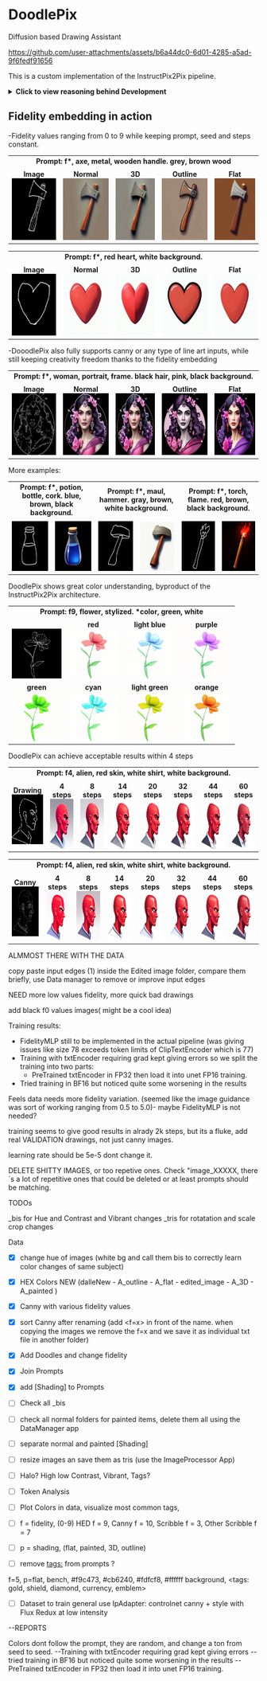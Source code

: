 # DoodlePix
Diffusion based Drawing Assistant


https://github.com/user-attachments/assets/b6a44dc0-6d01-4285-a5ad-9f6fedf91656


This is a custom implementation of the InstructPix2Pix pipeline.

<details>
  <summary><strong>Click to view reasoning behind Development</strong></summary>
  Objective is to analyze the subtle difference between canny edges and hand-made drawings.

  
  While the first just extracts precisely the most prominent lines in an image,
  drawings are made with intention, a few squiggly lines placed in the right place can deliver a much better idea of what's being represented in the image:
  
  <table>
    <tr>
      <td style="text-align: center;">
        <strong>Drawing</strong><br>
        <img src="assets/alien/alienDrawing.png" alt="Drawing" width="240" height="240">
      </td>
      <td style="text-align: center;">
        <strong>Canny</strong><br>
        <img src="assets/alien/alienCanny.png" alt="Canny" width="240" height="240">
      </td>
    </tr>
  </table>
  
  To address this I train a Fidelity embedding to inject an explicit fidelity signal to the Unet that learns how to modulate its denoising behaviour accordingly.
  
  The FidelityMLP ranges from 0 to 9, (f0-f9), allowing the user to choose how much the model should "correct" their drawing.
  
  The InstructPix2Pix pipeline already supports an ImageGuidance factor, that can be passed during inference to control how much the model should follow the Image Input; 
  
  but this results only in higher values following TOO Much the drawing input, 
  while lower values completely lose composition and its nuisances.
    
</details>

## Fidelity embedding in action

-Fidelity values ranging from 0 to 9 while keeping prompt, seed and steps constant.
<table>
  <tr>
    <td colspan="5" style="text-align: center; font-weight: bold; padding-bottom: 8px;">
      Prompt: f*, axe, metal, wooden handle. grey, brown wood
    </td>
  </tr>
  <tr>
    <td style="text-align: center;">
      <strong>Image</strong><br>
      <img src="assets/axe.png" alt="Image" width="124" height="124">
    </td>
    <td style="text-align: center;">
      <strong>Normal</strong><br>
      <img src="assets/AxeNormal.gif" alt="Normal" width="124" height="124">
    </td>
    <td style="text-align: center;">
      <strong>3D</strong><br>
      <img src="assets/Axe3D.gif" alt="3D" width="124" height="124">
    </td>
    <td style="text-align: center;">
      <strong>Outline</strong><br>
      <img src="assets/AxeOutline.gif" alt="Outline" width="124" height="124">
    </td>
    <td style="text-align: center;">
      <strong>Flat</strong><br>
      <img src="assets/AxeFlat.gif" alt="Flat" width="124" height="124">
    </td>
  </tr>
</table>
<table>
  <tr>
    <td colspan="5" style="text-align: center; font-weight: bold; padding-bottom: 8px;">
      Prompt: f*, red heart, white background.
    </td>
  </tr>
  <tr>
    <td style="text-align: center;">
      <strong>Image</strong><br>
      <img src="assets/heart.png" alt="Image" width="124" height="124">
    </td>
    <td style="text-align: center;">
      <strong>Normal</strong><br>
      <img src="assets/Heart.gif" alt="Normal" width="124" height="124">
    </td>
    <td style="text-align: center;">
      <strong>3D</strong><br>
      <img src="assets/Heart3D.gif" alt="3D" width="124" height="124">
    </td>
    <td style="text-align: center;">
      <strong>Outline</strong><br>
      <img src="assets/HeartOutline.gif" alt="Outline" width="124" height="124">
    </td>
    <td style="text-align: center;">
      <strong>Flat</strong><br>
      <img src="assets/HeartFlat.gif" alt="Flat" width="124" height="124">
    </td>
  </tr>
</table>

-DooodlePix also fully supports canny or any type of line art inputs, while still keeping creativity freedom thanks to the fidelity embedding

<table>
  <tr>
    <td colspan="5" style="text-align: center; font-weight: bold; padding-bottom: 8px;">
      Prompt: f*, woman, portrait, frame. black hair, pink, black background.
    </td>
  </tr>
  <tr>
    <td style="text-align: center;">
      <strong>Image</strong><br>
      <img src="assets/woman.png" alt="Image" width="124" height="124">
    </td>
    <td style="text-align: center;">
      <strong>Normal</strong><br>
      <img src="assets/WomanNormal.gif" alt="Normal" width="124" height="124">
    </td>
    <td style="text-align: center;">
      <strong>3D</strong><br>
      <img src="assets/Woman3D.gif" alt="3D" width="124" height="124">
    </td>
    <td style="text-align: center;">
      <strong>Outline</strong><br>
      <img src="assets/WomanOutline.gif" alt="Outline" width="124" height="124">
    </td>
    <td style="text-align: center;">
      <strong>Flat</strong><br>
      <img src="assets/WomanFlat.gif" alt="Flat" width="124" height="124">
    </td>
  </tr>
</table>

More examples:

<table>
  <tr>
    <td colspan="2" style="text-align: center; font-weight: bold; padding-bottom: 8px;">
      Prompt: f*, potion, bottle, cork. blue, brown, black background.
    </td>
    <td colspan="2" style="text-align: center; font-weight: bold; padding-bottom: 8px;">
      Prompt: f*, maul, hammer. gray, brown, white background.
    </td>
    <td colspan="2" style="text-align: center; font-weight: bold; padding-bottom: 8px;">
      Prompt: f*, torch, flame. red, brown, black background.
    </td>
  </tr>
  <tr>
    <td style="text-align: center;">
      <img src="assets/potion.png" alt="Potion Image" width="100" height="100">
    </td>
    <td style="text-align: center;">
      <img src="assets/PotionSingle.gif" alt="Potion Normal" width="100" height="100">
    </td>
    <td style="text-align: center;">
      <img src="assets/maul.png" alt="Maul Image" width="100" height="100">
    </td>
    <td style="text-align: center;">
      <img src="assets/maulNormal.gif" alt="Maul Normal" width="100" height="100">
    </td>
    <td style="text-align: center;">
      <img src="assets/torch.png" alt="Torch Image" width="100" height="100">
    </td>
    <td style="text-align: center;">
      <img src="assets/TorchSingle.gif" alt="Torch Normal" width="100" height="100">
    </td>
  </tr>
</table>


DoodlePix shows great color understanding, byproduct of the InstructPix2Pix architecture.

<table>
  <tr>
    <td colspan="8" style="text-align: center; font-weight: bold; padding-bottom: 8px;">
      Prompt: f9, flower, stylized. *color, green, white
    </td>
  </tr>
  <tr>
    <td style="text-align: center;">
      <strong></strong><br>
      <img src="assets/flowerInput.png" alt="Image" width="100" height="100">
    </td>
    <td style="text-align: center;">
      <strong>red</strong><br>
      <img src="assets/flower2.png" alt="Normal" width="100" height="100">
    </td>
    <td style="text-align: center;">
      <strong>light blue</strong><br>
      <img src="assets/flower3.png" alt="3D" width="100" height="100">
    </td>
    <td style="text-align: center;">
      <strong>purple</strong><br>
      <img src="assets/flower4.png" alt="Outline" width="100" height="100">
    </td>
  </tr>
  <tr>
    <td style="text-align: center;">
      <strong>green</strong><br>
      <img src="assets/flower1.png" alt="Flat" width="100" height="100">
    </td>
    <td style="text-align: center;">
      <strong>cyan</strong><br>
      <img src="assets/flower6.png" alt="Flat" width="100" height="100">
    </td>
    <td style="text-align: center;">
      <strong>light green</strong><br>
      <img src="assets/flower7.png" alt="Flat" width="100" height="100">
    </td>
    <td style="text-align: center;">
      <strong>orange</strong><br>
      <img src="assets/flower8.png" alt="Flat" width="100" height="100">
    </td>
  </tr>
</table>


DoodlePix can achieve acceptable results within 4 steps

<table>
  <tr>
    <td colspan="8" style="text-align: center; font-weight: bold; padding-bottom: 8px;">
      Prompt: f4, alien, red skin, white shirt, white background.
    </td>
  </tr>
  <tr>
    <td style="text-align: center;">
      <strong>Drawing</strong><br>
      <img src="assets/alien/alienDrawing.png" alt="Image" width="100" height="100">
    </td>
    <td style="text-align: center;">
      <strong>4 steps</strong><br>
      <img src="assets/alien/AlienD_4steps.png" alt="Image" width="100" height="100">
    </td>
    <td style="text-align: center;">
      <strong>8 steps</strong><br>
      <img src="assets/alien/AlienD_8steps.png" alt="Image" width="100" height="100">
    </td>
    <td style="text-align: center;">
      <strong>14 steps</strong><br>
      <img src="assets/alien/AlienD_14steps.png" alt="Image" width="100" height="100">
    </td>
    <td style="text-align: center;">
      <strong>20 steps</strong><br>
      <img src="assets/alien/AlienD_20steps.png" alt="Image" width="100" height="100">
    </td>
    <td style="text-align: center;">
      <strong>32 steps</strong><br>
      <img src="assets/alien/AlienD_32steps.png" alt="Image" width="100" height="100">
    </td>
    <td style="text-align: center;">
      <strong>44 steps</strong><br>
      <img src="assets/alien/AlienD_44steps.png" alt="Image" width="100" height="100">
    </td>
    <td style="text-align: center;">
      <strong>60 steps</strong><br>
      <img src="assets/alien/AlienD_60steps.png" alt="Image" width="100" height="100">
    </td>
    
  </tr>
</table>

<table>
  <tr>
    <td colspan="8" style="text-align: center; font-weight: bold; padding-bottom: 8px;">
      Prompt: f4, alien, red skin, white shirt, white background.
    </td>
  </tr>
  <tr>
    <td style="text-align: center;">
      <strong>Canny</strong><br>
      <img src="assets/alien/alienCanny.png" alt="Image" width="100" height="100">
    </td>
    <td style="text-align: center;">
      <strong>4 steps</strong><br>
      <img src="assets/alien/AlienC_4steps.png" alt="Image" width="100" height="100">
    </td>
    <td style="text-align: center;">
      <strong>8 steps</strong><br>
      <img src="assets/alien/AlienC_8steps.png" alt="Image" width="100" height="100">
    </td>
    <td style="text-align: center;">
      <strong>14 steps</strong><br>
      <img src="assets/alien/AlienC_14steps.png" alt="Image" width="100" height="100">
    </td>
    <td style="text-align: center;">
      <strong>20 steps</strong><br>
      <img src="assets/alien/AlienC_20steps.png" alt="Image" width="100" height="100">
    </td>
    <td style="text-align: center;">
      <strong>32 steps</strong><br>
      <img src="assets/alien/AlienC_32steps.png" alt="Image" width="100" height="100">
    </td>
    <td style="text-align: center;">
      <strong>44 steps</strong><br>
      <img src="assets/alien/AlienC_44steps.png" alt="Image" width="100" height="100">
    </td>
    <td style="text-align: center;">
      <strong>60 steps</strong><br>
      <img src="assets/alien/AlienC_60steps.png" alt="Image" width="100" height="100">
    </td>
    
  </tr>
</table>






ALMMOST THERE WITH THE DATA

copy paste input edges (1) inside the Edited image folder, 
compare them briefly, use Data manager to remove or improve input edges

NEED more low values fidelity, more quick bad drawings

add black f0 values images( might be a cool idea)


Training results:
- FidelityMLP still to be implemented in the actual pipeline (was giving issues like size 78 exceeds token limits of ClipTextEncoder which is 77)
- Training with txtEncoder requiring grad kept giving errors so we split the training into two parts:
    - PreTrained txtEncoder in FP32 then load it into unet FP16 training.
- Tried training in BF16 but noticed quite some worsening in the results

Feels data needs more fidelity variation. (seemed like the image guidance was sort of working ranging from 0.5 to 5.0)- maybe FidelityMLP is not needed?

training seems to give good results in alrady 2k steps, but its a fluke, add real VALIDATION drawings, not just canny images.

learning rate should be 5e-5 dont change it.

DELETE SHITTY IMAGES, or too repetive ones.
Check "image_XXXXX, there´s a lot of repetitive ones that could be deleted or at least prompts should be matching.



TODOs

_bis for Hue and Contrast and Vibrant changes
_tris for rotatation and scale crop changes

Data

- [x] change hue of images (white bg and call them bis to correctly learn color changes of same subject)
- [x] HEX Colors NEW (dalleNew - A_outline - A_flat - edited_image - A_3D - A_painted )
- [x] Canny with various fidelity values
- [x] sort Canny after renaming (add <f=x> in front of the name. when copying the images we remove the f=x and we save it as individual txt file in another folder)
- [X] Add Doodles and change fidelity
- [X] Join Prompts
- [X] add [Shading] to Prompts
- [ ] Check all _bis

- [ ] check all normal folders for painted items, delete them all using the DataManager app
- [ ] separate normal and painted [Shading]
- [ ] resize images an save them as tris (use the ImageProcessor App)

- [ ] Halo? High low Contrast, Vibrant, Tags?
- [ ] Token Analysis
- [ ] Plot Colors in data, visualize most common tags, 
- [ ] f = fidelity, (0-9) HED f = 9, Canny f = 10, Scribble f = 3, Other Scribble f = 7
- [ ] p = shading, (flat, painted, 3D, outline)
- [ ] remove <tags:> from prompts ?

f=5, p=flat, bench, #f9c473, #cb6240, #fdfcf8, #ffffff background, <tags: gold, shield, diamond, currency, emblem>

- [ ] Dataset to train general use IpAdapter: controlnet canny + style with Flux Redux at low intensity

--REPORTS

Colors dont follow the prompt, they are random, and change a ton from seed to seed.
--Training with txtEncoder requiring grad kept giving errors
--tried training in BF16 but noticed quite some worsening in the results
--PreTrained txtEncoder in FP32 then load it into unet FP16 training.
